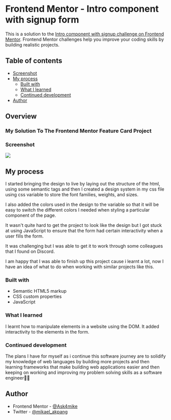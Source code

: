 # Frontend Mentor - Intro component with signup form

This is a solution to the [Intro component with signup challenge on Frontend Mentor](https://www.frontendmentor.io/challenges/intro-component-with-signup-form-5cf91bd49edda32581d28fd1/hub). Frontend Mentor challenges help you improve your coding skills by building realistic projects.

## Table of contents

- [Screenshot](#screenshot)
- [My process](#my-process)
  - [Built with](#built-with)
  - [What I learned](#what-i-learned)
  - [Continued development](#continued-development)
- [Author](#author)

## Overview

### My Solution To The Frontend Mentor Feature Card Project

### Screenshot

![](/intro-component-with-signup-form-master/images/Intro-component-with-signup-form.png)

## My process

I started bringing the design to live by laying out the structure of the html, using some semantic tags and then I created a design system in my css file using css variable to store the font families, weights, and sizes.

I also added the colors used in the design to the variable so that it will be easy to switch the different colors I needed when styling a particular component of the page.

It wasn't quite hard to get the project to look like the design but I got stuck at using JavaScript to ensure that the form had certain interactivity when a user fills the form.

It was challenging but I was able to get it to work through some colleagues that I found on Discord.

I am happy that I was able to finish up this project cause i learnt a lot, now I have an idea of what to do when working with similar projects like this.

### Built with

- Semantic HTML5 markup
- CSS custom properties
- JavaScript

### What I learned

I learnt how to manipulate elements in a website using the DOM.
It added interactivity to the elements in the form.

### Continued development

The plans I have for myself as i continue this software journey are to solidify my knowledge of web languages by building more projects and then learning frameworks that make building web applications easier and then keeping on working and improving my problem solving skills as a software engineer🚀✅

## Author

- Frontend Mentor - [@Ask4mike](https://www.frontendmentor.io/profile/Ask4mike)
- Twitter - [@mikael_akpang](https://www.twitter.com/mikael_akpang)
